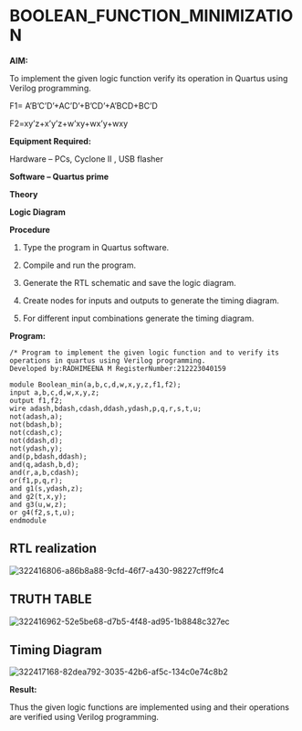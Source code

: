 # BOOLEAN_FUNCTION_MINIMIZATION

**AIM:**

To implement the given logic function verify its operation in Quartus using Verilog programming.

F1= A’B’C’D’+AC’D’+B’CD’+A’BCD+BC’D 

F2=xy’z+x’y’z+w’xy+wx’y+wxy

**Equipment Required:**

Hardware – PCs, Cyclone II , USB flasher

**Software – Quartus prime**

**Theory**

**Logic Diagram**

**Procedure**

1.	Type the program in Quartus software.

2.	Compile and run the program.

3.	Generate the RTL schematic and save the logic diagram.

4.	Create nodes for inputs and outputs to generate the timing diagram.

5.	For different input combinations generate the timing diagram.


**Program:**

```
/* Program to implement the given logic function and to verify its operations in quartus using Verilog programming.
Developed by:RADHIMEENA M RegisterNumber:212223040159

module Boolean_min(a,b,c,d,w,x,y,z,f1,f2);
input a,b,c,d,w,x,y,z;
output f1,f2;
wire adash,bdash,cdash,ddash,ydash,p,q,r,s,t,u;
not(adash,a);
not(bdash,b);
not(cdash,c);
not(ddash,d);
not(ydash,y);
and(p,bdash,ddash);
and(q,adash,b,d);
and(r,a,b,cdash);
or(f1,p,q,r);
and g1(s,ydash,z);
and g2(t,x,y);
and g3(u,w,z);
or g4(f2,s,t,u);
endmodule
```


## RTL realization

![322416806-a86b8a88-9cfd-46f7-a430-98227cff9fc4](https://github.com/radhi2005/BOOLEAN_FUNCTION_MINIMIZATION/assets/167347086/051255f4-eb6f-4017-ae89-2421aada1de5)

## TRUTH TABLE

![322416962-52e5be68-d7b5-4f48-ad95-1b8848c327ec](https://github.com/radhi2005/BOOLEAN_FUNCTION_MINIMIZATION/assets/167347086/531fd679-ef8d-48a4-9e38-b12d7a5068dd)

## Timing Diagram

![322417168-82dea792-3035-42b6-af5c-134c0e74c8b2](https://github.com/radhi2005/BOOLEAN_FUNCTION_MINIMIZATION/assets/167347086/160d2096-0d3e-49df-9bfb-c7ea52bfb57b)


**Result:**

Thus the given logic functions are implemented using and their operations are verified using Verilog programming.

